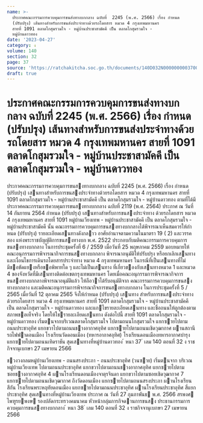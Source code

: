 ```yaml
---
name: >-
  ประกาศคณะกรรมการควบคุมการขนส่งทางบกกลาง ฉบับที่  2245 (พ.ศ. 2566) เรื่อง กำหนด
  (ปรับปรุง) เส้นทางสำหรับการขนส่งประจำทางด้วยรถโดยสาร หมวด 4 กรุงเทพมหานคร
  สายที่ 1091 ตลาดโกสุมรวมใจ - หมู่บ้านประชาสามัคคี เป็น ตลาดโกสุมรวมใจ -
  หมู่บ้านดาวทอง
date: '2023-04-27'
category: ง
volume: 140
section: 32
page: 37
source: 'https://ratchakitcha.soc.go.th/documents/140D032N0000000003700.pdf'
draft: true
---
```


# ประกาศคณะกรรมการควบคุมการขนส่งทางบกกลาง ฉบับที่  2245 (พ.ศ. 2566) เรื่อง กำหนด (ปรับปรุง) เส้นทางสำหรับการขนส่งประจำทางด้วยรถโดยสาร หมวด 4 กรุงเทพมหานคร สายที่ 1091 ตลาดโกสุมรวมใจ - หมู่บ้านประชาสามัคคี เป็น ตลาดโกสุมรวมใจ - หมู่บ้านดาวทอง

ประกาศคณะกรรมการควบคุมการขนสงทางบกกลาง ฉบับที่ 2245 (พ.ศ. 2566) เรื่อง กําหนด (ปรับปรุง) เสนทางสําหรับการขนสงประจําทางด้วยรถโดยสาร หมวด 4 กรุงเทพมหานคร สายที่ 1091 ตลาดโกสุมรวมใจ - หมู่บ้านประชาสามัคคี เป็น ตลาดโกสุมรวมใจ - หมู่บ้านดาวทอง ตามที่ได้มีประกาศคณะกรรมการควบคุมการขนสงทางบกกลาง ฉบับที่ 2119 (พ.ศ. 2564) ประกาศ ณ วันที่ 14 กันยายน 2564 กําหนด (ปรับปรุง) เสนทางสําหรับการขนสงประจําทาง ด้วยรถโดยสาร หมวด 4 กรุงเทพมหานคร สายที่ 1091 หมู่บ้านเวียงเทพ - หมู่บ้านประชาสามัคคี เป็น ตลาดโกสุมรวมใจ - หมู่บ้านประชาสามัคคี นั้น คณะกรรมการควบคุมการขนสงทางบกกลางได้พิจารณาเห็นสมควรให้กําหนด (ปรับปรุง) รายละเอียดเสนทางดังกลาว อาศัยอํานาจตามความในมาตรา 19 ( 2) และวรรคสอง แห่งพระราชบัญญัติการขนสงทางบก พ.ศ. 2522 ประกอบกับมติคณะกรรมการควบคุมการขนสงทางบกกลาง ในการประชุมครั้งที่ 6 / 2559 เมื่อวันที่ 25 พฤษภาคม 2559 มอบหมายให้คณะอนุกรรมการพิจารณากิจการขนสงทางบกกลาง พิจารณาอนุมัติให้ปรับปรุง หรือยกเลิกเสนทาง และเงื่อนไขการเดินรถโดยสารประจําทาง หมวด 4 กรุงเทพมหานคร ในกรณีที่เป็นเสนทางที่ไม่มีขอขัดแยงหรือขอพิพาทใด ๆ และไม่เป็นเสนทาง ที่เกี่ยวของกับเสนทางหมวด 1 และหมวด 4 ของจังหวัดที่มีเสนทางติดต่อเขตกรุงเทพมหานคร โดยเมื่อคณะอนุกรรมการพิจารณากิจการขนสงทางบกกลางพิจารณาอนุมัติแล้ว ให้ถือวาได้รับอนุมัติจาก คณะกรรมการควบคุมการขนสงทางบกกลาง และมติคณะอนุกรรมการพิจารณากิจการขนสงทางบกกลาง ในการประชุมครั้งที่ 5 / 2565 เมื่อวันที่ 12 ตุลาคม 2565 จึงให้กําหนด (ปรับปรุง) เสนทาง สําหรับการขนสงประจําทางด้วยรถโดยสาร หมวด 4 กรุงเทพมหานคร สายที่ 1091 ตลาดโกสุมรวมใจ - หมู่บ้านประชาสามัคคี เป็น ตลาดโกสุมรวมใจ - หมู่บ้านดาวทอง และแกไขรายละเอียดเสนทาง และชื่อถนนให้ถูกต้องตามสภาพขอเท็จจริง โดยให้ใชรายละเอียดเสนทาง ดังต่อไปนี้ สายที่ 1091 ตลาดโกสุมรวมใจ - หมู่บ้านดาวทอง เริ่มตนจากบริเวณตลาดโกสุมรวมใจ ไปตามถนนโกสุมรวมใจ แยกซายไปตามถนนประชาอุทิศ แยกขวาไปตามถนนชางอากาศอุทิศ แยกซายไปตามถนนเชิดวุฒากาศ ผานสถานีรถไฟฟาดอนเมือง โรงเรียนวัดดอนเมือง (ทหารอากาศอุทิศ) โรงเรียนดอนเมืองทหารอากาศบํารุง แยกซายไปตามถนนเทิดราชัน สุดเสนทางที่หมู่บ้านดาวทอง ้ หนา 37 ่ เลม 140 ตอนที่ 32 ง ราชกิจจานุเบกษา 27 เมษายน 2566

ชวงวงกลมหมู่บ้านเวียงเทพ - ถนนสรงประภา - ถนนประชาอุทิศ (วนซาย) เริ่มตนจาก บริเวณหมู่บ้านเวียงเทพ ไปตามถนนประชาอุทิศ แยกขวาไปตามถนนชางอากาศอุทิศ แยกซายไปตาม ซอยชางอากาศอุทิศ 4 ผานโรงเรียนดอนเมืองจาตุรจินดา แยกขวาไปตามซอยเชิดวุฒากาศ 7 แยกซายไปตามถนนเชิดวุฒากาศ ถึงวัดดอนเมือง แยกซายไปตามถนนสรงประภา ผานโรงเรียนสีกัน โรงเรียนพระหฤทัยดอนเมือง แยกซายไปตามถนนประชาอุทิศ ผานโรงเรียนประชาอุทิศ สี่แยกประชาอุทิศ สุดเสนทางที่หมู่บ้านเวียงเทพ ประกาศ ณ วันที่ 27 กุมภาพันธ พ.ศ. 2566 สรพงศ ไพฑูรยพงษ รองปลัดกระทรวงคมนาคม หัวหน้ากลุ่มภารกิจดานการขนสง ประธานกรรมการควบคุมการขนสงทางบกกลาง ้ หนา 38 ่ เลม 140 ตอนที่ 32 ง ราชกิจจานุเบกษา 27 เมษายน 2566
